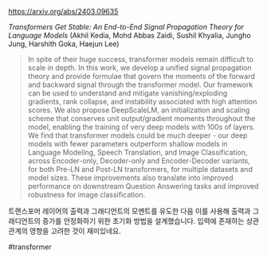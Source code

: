 https://arxiv.org/abs/2403.09635

*Transformers Get Stable: An End-to-End Signal Propagation Theory for Language Models* (Akhil Kedia, Mohd Abbas Zaidi, Sushil Khyalia, Jungho Jung, Harshith Goka, Haejun Lee)

> In spite of their huge success, transformer models remain difficult to scale in depth. In this work, we develop a unified signal propagation theory and provide formulae that govern the moments of the forward and backward signal through the transformer model. Our framework can be used to understand and mitigate vanishing/exploding gradients, rank collapse, and instability associated with high attention scores. We also propose DeepScaleLM, an initialization and scaling scheme that conserves unit output/gradient moments throughout the model, enabling the training of very deep models with 100s of layers. We find that transformer models could be much deeper - our deep models with fewer parameters outperform shallow models in Language Modeling, Speech Translation, and Image Classification, across Encoder-only, Decoder-only and Encoder-Decoder variants, for both Pre-LN and Post-LN transformers, for multiple datasets and model sizes. These improvements also translate into improved performance on downstream Question Answering tasks and improved robustness for image classification.

트랜스포머 레이어의 출력과 그래디언트의 모멘트를 유도한 다음 이를 사용해 출력과 그래디언트의 증가를 안정화하기 위한 초기화 방법을 설계했습니다. 입력에 존재하는 상관관계의 영향을 고려한 것이 재미있네요.

#transformer 